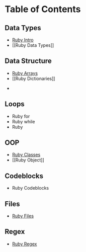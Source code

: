 # Table of Contents

## Data Types
- <a href="https://github.com/lamula21/cheat-sheets/blob/main/ruby/Ruby%20Intro.md">Ruby Intro</a>
- [[Ruby Data Types]]


## Data Structure
- <a href="https://github.com/lamula21/cheat-sheets/blob/main/ruby/Ruby%20Arrays.md">Ruby Arrays</a>
- [[Ruby Dictionaries]]
* 
  
## Loops
- Ruby for
- Ruby while 
- Ruby

## OOP
- <a href="https://github.com/lamula21/cheat-sheets/blob/main/ruby/Ruby%20Classes.md">Ruby Classes</a> 
- [[Ruby Object]]

## Codeblocks
- Ruby Codeblocks

## Files
- <a href="https://github.com/lamula21/cheat-sheets/blob/main/ruby/Ruby%20FIles.md">Ruby Files</a>

## Regex
- <a href="https://github.com/lamula21/cheat-sheets/blob/main/ruby/Ruby%20regex.md">Ruby Regex</a>